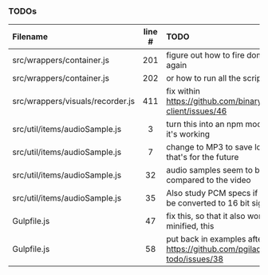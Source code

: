 ### TODOs
| Filename | line # | TODO
|:------|:------:|:------
| src/wrappers/container.js | 201 | figure out how to fire dom's onload event again
| src/wrappers/container.js | 202 | or how to run all the scripts over again
| src/wrappers/visuals/recorder.js | 411 | fix within https://github.com/binarykitchen/videomail-client/issues/46
| src/util/items/audioSample.js | 3 | turn this into an npm module, but only when it's working
| src/util/items/audioSample.js | 7 | change to MP3 to save lots of bytes but that's for the future
| src/util/items/audioSample.js | 32 | audio samples seem to be a bit too fast compared to the video
| src/util/items/audioSample.js | 35 | Also study PCM specs if these really have to be converted to 16 bit signed integers???
| Gulpfile.js | 47 | fix this, so that it also works when not minified, this
| Gulpfile.js | 58 | put back in examples after https://github.com/pgilad/gulp-todo/issues/38